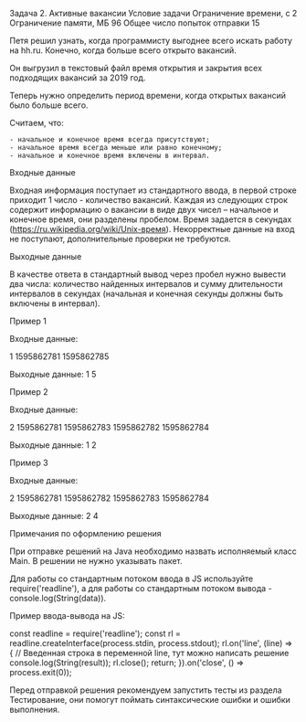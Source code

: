 Задача 2. Активные вакансии
Условие задачи
Ограничение времени, с	2
Ограничение памяти, МБ	96
Общее число попыток отправки	15

Петя решил узнать, когда программисту выгоднее всего искать работу на hh.ru. Конечно, когда больше всего открыто вакансий.

Он выгрузил в текстовый файл время открытия и закрытия всех подходящих вакансий за 2019 год.

Теперь нужно определить период времени, когда открытых вакансий было больше всего.

Считаем, что:

    - начальное и конечное время всегда присутствуют;
    - начальное время всегда меньше или равно конечному;
    - начальное и конечное время включены в интервал.


Входные данные

Входная информация поступает из стандартного ввода, в первой строке приходит 1 число - количество вакансий. Каждая из следующих строк содержит информацию о вакансии в виде двух чисел – начальное и конечное время, они разделены пробелом. Время задается в секундах (https://ru.wikipedia.org/wiki/Unix-время). Некорректные данные на вход не поступают, дополнительные проверки не требуются.

Выходные данные

В качестве ответа в стандартный вывод через пробел нужно вывести два числа: количество найденных интервалов и сумму длительности интервалов в секундах (начальная и конечная секунды должны быть включены в интервал).

Пример 1

Входные данные:

1
1595862781 1595862785

Выходные данные: 1 5

Пример 2

Входные данные:

2
1595862781 1595862783
1595862782 1595862784

Выходные данные: 1 2

Пример 3

Входные данные:

2
1595862781 1595862782
1595862783 1595862784

Выходные данные: 2 4

Примечания по оформлению решения

При отправке решений на Java необходимо назвать исполняемый класс Main. В решении не нужно указывать пакет.

Для работы со стандартным потоком ввода в JS используйте require('readline'), а для работы со стандартным потоком вывода - console.log(String(data)).

Пример ввода-вывода на JS:

const readline = require('readline');
const rl = readline.createInterface(process.stdin, process.stdout);
rl.on('line', (line) => {
    // Введенная строка в переменной line, тут можно написать решение
    console.log(String(result));
    rl.close();
    return;
}).on('close', () => process.exit(0));


Перед отправкой решения рекомендуем запустить тесты из раздела Тестирование, они помогут поймать синтаксические ошибки и ошибки выполнения.
